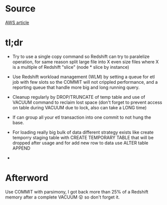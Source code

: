 # Source

[AWS article](https://aws.amazon.com/fr/blogs/big-data/top-8-best-practices-for-high-performance-etl-processing-using-amazon-redshift/)

# tl;dr

+ Try to use a single copy command so Redshift can try to paralelize operation, for same reason split large file into X even size files where X is a multiple of Redshift "slice" (node * slice by instance)

+ Use Redshift workload management (WLM) by setting a queue for etl job with few slots so the COMMIT will not crippled performance, and a reporting queue that handle more big and long running query.

+ Cleanup regularly by DROP/TRUNCATE of temp table and use of VACUUM command to reclaim lost space (don't forget to prevent access on table during VACUUM due to lock, also can take a LONG time)

+ If can group all your etl transaction into one commit to not hung the base.

+ For loading really big bulk of data different strategy exists like create temporry staging table with CREATE TEMPORARY TABLE that will be dropped after usage and for add new row to data use ALTER table APPEND

+

# Afterword

Use COMMIT with parsimony, I got back more than 25% of a Redshift memory after a complete VACUUM :astonished: so don't forget it.
